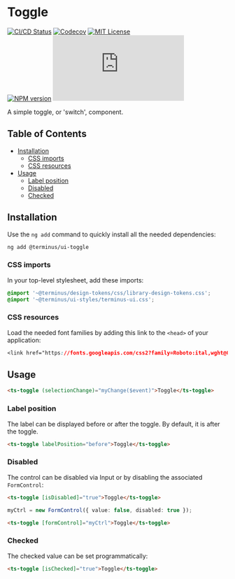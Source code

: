 <h1>Toggle</h1>

[![CI/CD Status][github-action-badge]][github-action-link] [![Codecov][codecov-badge]][codecov-project] [![MIT License][license-image]][license-url]  
[![NPM version][npm-version-image]][npm-package] [![Library size][file-size-badge]][raw-distribution-js]

A simple toggle, or 'switch', component.

<!-- START doctoc generated TOC please keep comment here to allow auto update -->
<!-- DON'T EDIT THIS SECTION, INSTEAD RE-RUN doctoc TO UPDATE -->
## Table of Contents

- [Installation](#installation)
  - [CSS imports](#css-imports)
  - [CSS resources](#css-resources)
- [Usage](#usage)
  - [Label position](#label-position)
  - [Disabled](#disabled)
  - [Checked](#checked)

<!-- END doctoc generated TOC please keep comment here to allow auto update -->

## Installation

Use the `ng add` command to quickly install all the needed dependencies:

```bash
ng add @terminus/ui-toggle
```

### CSS imports

In your top-level stylesheet, add these imports:

```css
@import '~@terminus/design-tokens/css/library-design-tokens.css';
@import '~@terminus/ui-styles/terminus-ui.css';
```  

### CSS resources

Load the needed font families by adding this link to the `<head>` of your application:

```css
<link href="https://fonts.googleapis.com/css2?family=Roboto:ital,wght@0,400;0,500;0,700;1,400&display=swap" rel="stylesheet">
```

## Usage

```html
<ts-toggle (selectionChange)="myChange($event)">Toggle</ts-toggle>
```

### Label position

The label can be displayed before or after the toggle. By default, it is after the toggle.

```html
<ts-toggle labelPosition="before">Toggle</ts-toggle>
```

### Disabled

The control can be disabled via Input or by disabling the associated `FormControl`:

```html
<ts-toggle [isDisabled]="true">Toggle</ts-toggle>
```

```typescript
myCtrl = new FormControl({ value: false, disabled: true });
```

```html
<ts-toggle [formControl]="myCtrl">Toggle</ts-toggle>
```

### Checked

The checked value can be set programmatically:

```html
<ts-toggle [isChecked]="true">Toggle</ts-toggle>
```

<!-- Links -->
[license-url]:         https://github.com/GetTerminus/terminus-oss/blob/release/LICENSE
[license-image]:       http://img.shields.io/badge/license-MIT-blue.svg
[codecov-project]:     https://codecov.io/gh/GetTerminus/terminus-oss
[codecov-badge]:       https://codecov.io/gh/GetTerminus/terminus-oss/branch/release/graph/badge.svg
[npm-version-image]:   http://img.shields.io/npm/v/@terminus/ui-toggle.svg
[npm-package]:         https://www.npmjs.com/package/@terminus/ui-toggle
[github-action-badge]: https://github.com/GetTerminus/terminus-oss/workflows/Release%20CI/badge.svg
[github-action-link]:  https://github.com/GetTerminus/terminus-oss/actions?query=workflow%3A%22CI+Release%22
[file-size-badge]:     http://img.badgesize.io/https://unpkg.com/@terminus/ui-toggle/bundles/terminus-ui-toggle.umd.min.js?compression=gzip
[raw-distribution-js]: https://unpkg.com/@terminus/ui-toggle/bundles/terminus-ui-toggle.umd.js
